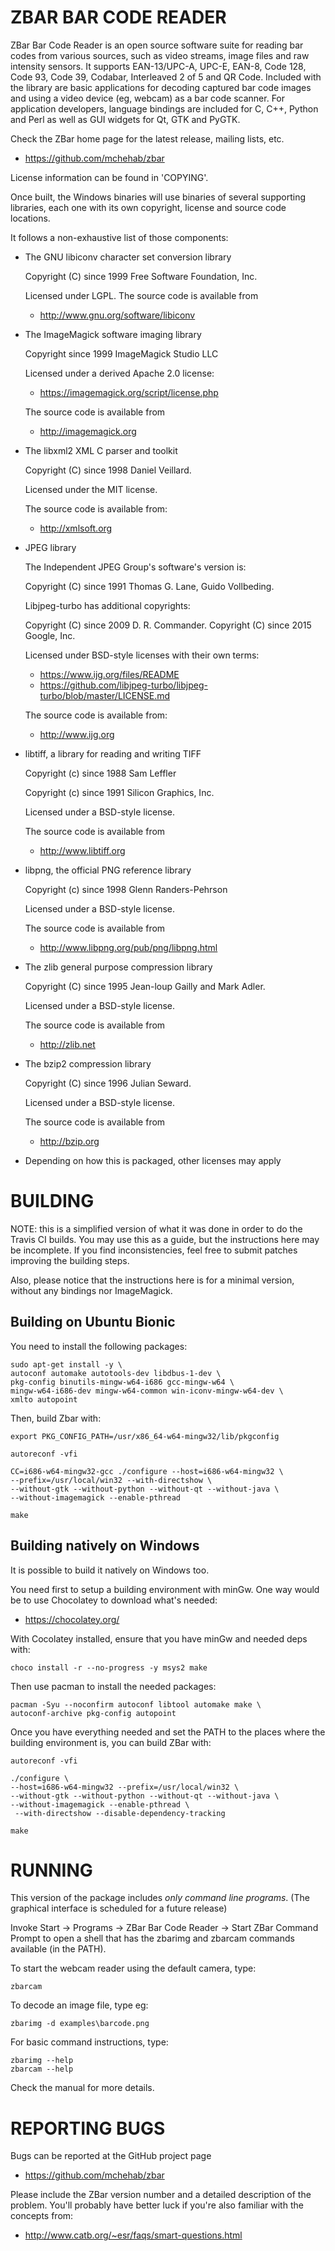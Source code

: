 ZBAR BAR CODE READER
====================

ZBar Bar Code Reader is an open source software suite for reading bar codes
from various sources, such as video streams, image files and raw intensity
sensors. It supports EAN-13/UPC-A, UPC-E, EAN-8, Code 128, Code 93, Code 39,
Codabar, Interleaved 2 of 5 and QR Code.  Included with the library are basic
applications for decoding captured bar code images and using a video device
(eg, webcam) as a bar code scanner.  For application developers, language
bindings are included for C, C++, Python and Perl as well as GUI widgets for
Qt, GTK and PyGTK.

Check the ZBar home page for the latest release, mailing lists, etc.

  * <https://github.com/mchehab/zbar>

License information can be found in 'COPYING'.

Once built, the Windows binaries will use binaries of several supporting
libraries, each one with its own copyright, license and source code locations.

It follows a non-exhaustive list of those components:

  * The GNU libiconv character set conversion library

    Copyright (C) since 1999 Free Software Foundation, Inc.

    Licensed under LGPL.  The source code is available from

      * <http://www.gnu.org/software/libiconv>

  * The ImageMagick software imaging library

    Copyright since 1999 ImageMagick Studio LLC

    Licensed under a derived Apache 2.0 license:

      * https://imagemagick.org/script/license.php

    The source code is available from

      * <http://imagemagick.org>

  * The libxml2 XML C parser and toolkit

    Copyright (C) since 1998 Daniel Veillard.

    Licensed under the MIT license.

    The source code is available from:

      * <http://xmlsoft.org>

  * JPEG library

    The Independent JPEG Group's software's version is:

       Copyright (C) since 1991 Thomas G. Lane, Guido Vollbeding.

    Libjpeg-turbo has additional copyrights:

       Copyright (C) since 2009 D. R. Commander.
       Copyright (C) since 2015 Google, Inc.

    Licensed under BSD-style licenses with their own terms:

      * https://www.ijg.org/files/README
      * https://github.com/libjpeg-turbo/libjpeg-turbo/blob/master/LICENSE.md

    The source code is available from:

      * <http://www.ijg.org>

  * libtiff, a library for reading and writing TIFF

    Copyright (c) since 1988 Sam Leffler

    Copyright (c) since 1991 Silicon Graphics, Inc.

    Licensed under a BSD-style license.

    The source code is available from

      * <http://www.libtiff.org>

  * libpng, the official PNG reference library

    Copyright (c) since 1998 Glenn Randers-Pehrson

    Licensed under a BSD-style license.

    The source code is available from

      * <http://www.libpng.org/pub/png/libpng.html>

  * The zlib general purpose compression library

    Copyright (C) since 1995 Jean-loup Gailly and Mark Adler.

    Licensed under a BSD-style license.

    The source code is available from

      * <http://zlib.net>

  * The bzip2 compression library

    Copyright (C) since 1996 Julian Seward.

    Licensed under a BSD-style license.

    The source code is available from

      * <http://bzip.org>

  * Depending on how this is packaged, other licenses may apply


BUILDING
========

NOTE: this is a simplified version of what it was done in order to do the
Travis CI builds. You may use this as a guide, but the instructions here
may be incomplete. If you find inconsistencies, feel free to submit patches
improving the building steps.

Also, please notice that the instructions here is for a minimal version,
without any bindings nor ImageMagick.

Building on Ubuntu Bionic
-------------------------

You need to install the following packages:

    sudo apt-get install -y \
	autoconf automake autotools-dev libdbus-1-dev \
	pkg-config binutils-mingw-w64-i686 gcc-mingw-w64 \
	mingw-w64-i686-dev mingw-w64-common win-iconv-mingw-w64-dev \
	xmlto autopoint

Then, build Zbar with:

    export PKG_CONFIG_PATH=/usr/x86_64-w64-mingw32/lib/pkgconfig

    autoreconf -vfi

    CC=i686-w64-mingw32-gcc ./configure --host=i686-w64-mingw32 \
	--prefix=/usr/local/win32 --with-directshow \
	--without-gtk --without-python --without-qt --without-java \
	--without-imagemagick --enable-pthread

    make


Building natively on Windows
----------------------------

It is possible to build it natively on Windows too.

You need first to setup a building environment with minGw. One way would
be to use Chocolatey to download what's needed:

  * https://chocolatey.org/

With Cocolatey installed, ensure that you have minGw and needed deps with:

    choco install -r --no-progress -y msys2 make

Then use pacman to install the needed packages:

    pacman -Syu --noconfirm autoconf libtool automake make \
	autoconf-archive pkg-config autopoint

Once you have everything needed and set the PATH to the places where the
building environment is, you can build ZBar with:

    autoreconf -vfi

    ./configure \
	--host=i686-w64-mingw32 --prefix=/usr/local/win32 \
	--without-gtk --without-python --without-qt --without-java \
	--without-imagemagick --enable-pthread \
	 --with-directshow --disable-dependency-tracking

    make


RUNNING
=======

This version of the package includes *only command line programs*.
(The graphical interface is scheduled for a future release)

Invoke Start -> Programs -> ZBar Bar Code Reader -> Start ZBar Command Prompt
to open a shell that has the zbarimg and zbarcam commands available
(in the PATH).

To start the webcam reader using the default camera, type:

    zbarcam

To decode an image file, type eg:

    zbarimg -d examples\barcode.png

For basic command instructions, type:

    zbarimg --help
    zbarcam --help

Check the manual for more details.


REPORTING BUGS
==============

Bugs can be reported at the GitHub project page

  * <https://github.com/mchehab/zbar>

Please include the ZBar version number and a detailed description of
the problem.  You'll probably have better luck if you're also familiar
with the concepts from:

  * <http://www.catb.org/~esr/faqs/smart-questions.html>
